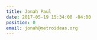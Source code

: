 ```yaml
---
title: Jonah Paul
date: 2017-05-19 15:34:00 -04:00
position: 0
email: jonah@metroideas.org
---
```


